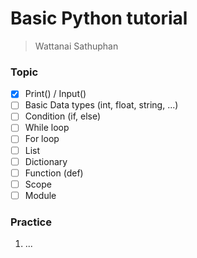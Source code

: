 # Basic Python tutorial
> Wattanai Sathuphan


### Topic
- [x] Print() / Input()
- [ ] Basic Data types (int, float, string, ...)
- [ ] Condition (if, else)
- [ ] While loop
- [ ] For loop
- [ ] List
- [ ] Dictionary
- [ ] Function (def)
- [ ] Scope
- [ ] Module

### Practice
1. ...

